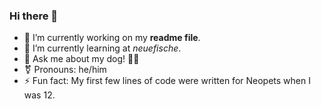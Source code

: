 ### Hi there 👋

- 🔭 I’m currently working on my **readme file**.
- 🐠 I’m currently learning at *neuefische*.
- 💬 Ask me about my dog! 🐕‍🦺
- ⚧ Pronouns: he/him
- ⚡ Fun fact: My first few lines of code were written for Neopets when I was 12.

